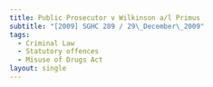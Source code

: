 ```yaml
---
title: Public Prosecutor v Wilkinson a/l Primus
subtitle: "[2009] SGHC 289 / 29\_December\_2009"
tags:
  - Criminal Law
  - Statutory offences
  - Misuse of Drugs Act
layout: single
---
```


